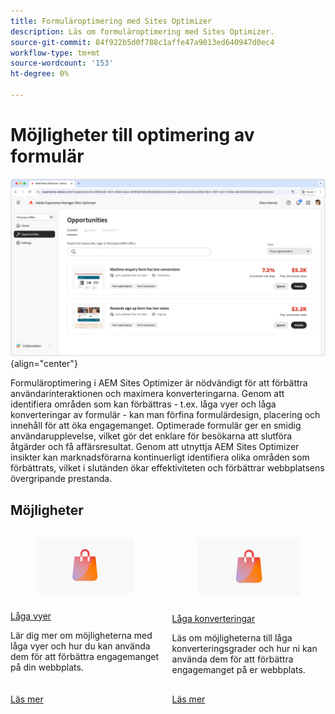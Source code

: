 ```yaml
---
title: Formuläroptimering med Sites Optimizer
description: Läs om formuläroptimering med Sites Optimizer.
source-git-commit: 84f922b5d0f788c1affe47a9013ed640947d0ec4
workflow-type: tm+mt
source-wordcount: '153'
ht-degree: 0%

---
```



# Möjligheter till optimering av formulär

![Formuläroptimeringsmöjligheter](./assets/form-optimization/hero.png){align="center"}

Formuläroptimering i AEM Sites Optimizer är nödvändigt för att förbättra användarinteraktionen och maximera konverteringarna. Genom att identifiera områden som kan förbättras - t.ex. låga vyer och låga konverteringar av formulär - kan man förfina formulärdesign, placering och innehåll för att öka engagemanget. Optimerade formulär ger en smidig användarupplevelse, vilket gör det enklare för besökarna att slutföra åtgärder och få affärsresultat. Genom att utnyttja AEM Sites Optimizer insikter kan marknadsförarna kontinuerligt identifiera olika områden som förbättrats, vilket i slutänden ökar effektiviteten och förbättrar webbplatsens övergripande prestanda.

## Möjligheter

<!-- CARDS
 
* ../documentation/opportunities/low-views.md
  {title=Low views}
  {image=../assets/common/card-bag.png}
* ../documentation/opportunities/low-conversions.md
  {title=Low conversions}
  {image=../assets/common/card-bag.png}

--->
<!-- START CARDS HTML - DO NOT MODIFY BY HAND -->
<div class="columns">
    <div class="column is-half-tablet is-half-desktop is-one-third-widescreen" aria-label="Low views">
        <div class="card" style="height: 100%; display: flex; flex-direction: column; height: 100%;">
            <div class="card-image">
                <figure class="image x-is-16by9">
                    <a href="../documentation/opportunities/low-views.md" title="Låga vyer" target="_blank" rel="referrer">
                        <img class="is-bordered-r-small" src="../assets/common/card-bag.png" alt="Låga vyer"
                             style="width: 100%; aspect-ratio: 16 / 9; object-fit: cover; overflow: hidden; display: block; margin: auto;">
                    </a>
                </figure>
            </div>
            <div class="card-content is-padded-small" style="display: flex; flex-direction: column; flex-grow: 1; justify-content: space-between;">
                <div class="top-card-content">
                    <p class="headline is-size-6 has-text-weight-bold">
                        <a href="../documentation/opportunities/low-views.md" target="_blank" rel="referrer" title="Låga vyer">Låga vyer</a>
                    </p>
                    <p class="is-size-6">Lär dig mer om möjligheterna med låga vyer och hur du kan använda dem för att förbättra engagemanget på din webbplats.</p>
                </div>
                <a href="../documentation/opportunities/low-views.md" target="_blank" rel="referrer" class="spectrum-Button spectrum-Button--outline spectrum-Button--primary spectrum-Button--sizeM" style="align-self: flex-start; margin-top: 1rem;">
                    <span class="spectrum-Button-label has-no-wrap has-text-weight-bold">Läs mer</span>
                </a>
            </div>
        </div>
    </div>
    <div class="column is-half-tablet is-half-desktop is-one-third-widescreen" aria-label="Low conversions">
        <div class="card" style="height: 100%; display: flex; flex-direction: column; height: 100%;">
            <div class="card-image">
                <figure class="image x-is-16by9">
                    <a href="../documentation/opportunities/low-conversions.md" title="Låga konverteringar" target="_blank" rel="referrer">
                        <img class="is-bordered-r-small" src="../assets/common/card-bag.png" alt="Låga konverteringar"
                             style="width: 100%; aspect-ratio: 16 / 9; object-fit: cover; overflow: hidden; display: block; margin: auto;">
                    </a>
                </figure>
            </div>
            <div class="card-content is-padded-small" style="display: flex; flex-direction: column; flex-grow: 1; justify-content: space-between;">
                <div class="top-card-content">
                    <p class="headline is-size-6 has-text-weight-bold">
                        <a href="../documentation/opportunities/low-conversions.md" target="_blank" rel="referrer" title="Låga konverteringar">Låga konverteringar</a>
                    </p>
                    <p class="is-size-6">Läs om möjligheterna till låga konverteringsgrader och hur ni kan använda dem för att förbättra engagemanget på er webbplats.</p>
                </div>
                <a href="../documentation/opportunities/low-conversions.md" target="_blank" rel="referrer" class="spectrum-Button spectrum-Button--outline spectrum-Button--primary spectrum-Button--sizeM" style="align-self: flex-start; margin-top: 1rem;">
                    <span class="spectrum-Button-label has-no-wrap has-text-weight-bold">Läs mer</span>
                </a>
            </div>
        </div>
    </div>
</div>
<!-- END CARDS HTML - DO NOT MODIFY BY HAND -->
